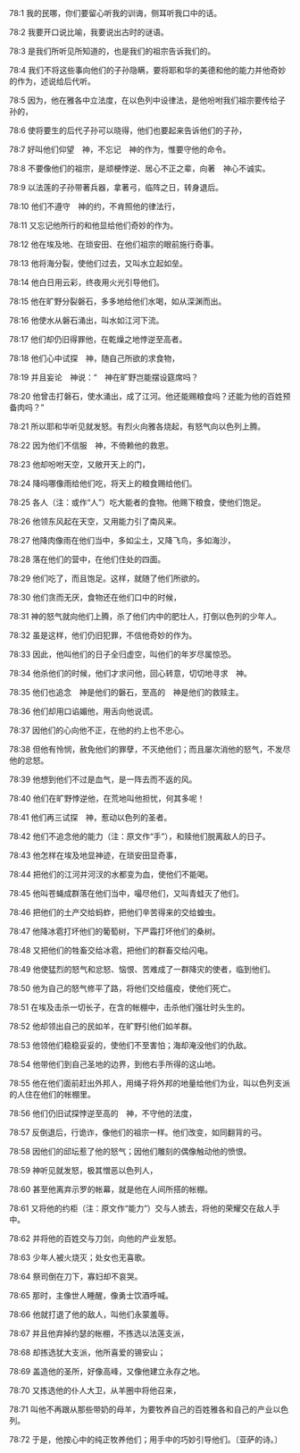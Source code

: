 <a id="1"></a>78:1  我的民哪，你们要留心听我的训诲，侧耳听我口中的话。  

<a id="2"></a>78:2  我要开口说比喻，我要说出古时的谜语。  

<a id="3"></a>78:3  是我们所听见所知道的，也是我们的祖宗告诉我们的。  

<a id="4"></a>78:4  我们不将这些事向他们的子孙隐瞒，要将耶和华的美德和他的能力并他奇妙的作为，述说给后代听。  

<a id="5"></a>78:5  因为，他在雅各中立法度，在以色列中设律法，是他吩咐我们祖宗要传给子孙的，  

<a id="6"></a>78:6  使将要生的后代子孙可以晓得，他们也要起来告诉他们的子孙，  

<a id="7"></a>78:7  好叫他们仰望　神，不忘记　神的作为，惟要守他的命令。  

<a id="8"></a>78:8  不要像他们的祖宗，是顽梗悖逆、居心不正之辈，向著　神心不诚实。  

<a id="9"></a>78:9  以法莲的子孙带著兵器，拿著弓，临阵之日，转身退后。  

<a id="10"></a>78:10  他们不遵守　神的约，不肯照他的律法行，  

<a id="11"></a>78:11  又忘记他所行的和他显给他们奇妙的作为。  

<a id="12"></a>78:12  他在埃及地、在琐安田、在他们祖宗的眼前施行奇事。  

<a id="13"></a>78:13  他将海分裂，使他们过去，又叫水立起如垒。  

<a id="14"></a>78:14  他白日用云彩，终夜用火光引导他们。  

<a id="15"></a>78:15  他在旷野分裂磐石，多多地给他们水喝，如从深渊而出。  

<a id="16"></a>78:16  他使水从磐石涌出，叫水如江河下流。  

<a id="17"></a>78:17  他们却仍旧得罪他，在乾燥之地悖逆至高者。  

<a id="18"></a>78:18  他们心中试探　神，随自己所欲的求食物，  

<a id="19"></a>78:19  并且妄论　神说：“　神在旷野岂能摆设筵席吗？  

<a id="20"></a>78:20  他曾击打磐石，使水涌出，成了江河。他还能赐粮食吗？还能为他的百姓预备肉吗？”  

<a id="21"></a>78:21  所以耶和华听见就发怒。有烈火向雅各烧起，有怒气向以色列上腾。  

<a id="22"></a>78:22  因为他们不信服　神，不倚赖他的救恩。  

<a id="23"></a>78:23  他却吩咐天空，又敞开天上的门，  

<a id="24"></a>78:24  降吗哪像雨给他们吃，将天上的粮食赐给他们。  

<a id="25"></a>78:25  各人（注：或作“人”）吃大能者的食物。他赐下粮食，使他们饱足。  

<a id="26"></a>78:26  他领东风起在天空，又用能力引了南风来。  

<a id="27"></a>78:27  他降肉像雨在他们当中，多如尘土，又降飞鸟，多如海沙，  

<a id="28"></a>78:28  落在他们的营中，在他们住处的四面。  

<a id="29"></a>78:29  他们吃了，而且饱足。这样，就随了他们所欲的。  

<a id="30"></a>78:30  他们贪而无厌，食物还在他们口中的时候，  

<a id="31"></a>78:31  神的怒气就向他们上腾，杀了他们内中的肥壮人，打倒以色列的少年人。  

<a id="32"></a>78:32  虽是这样，他们仍旧犯罪，不信他奇妙的作为。  

<a id="33"></a>78:33  因此，他叫他们的日子全归虚空，叫他们的年岁尽属惊恐。  

<a id="34"></a>78:34  他杀他们的时候，他们才求问他，回心转意，切切地寻求　神。  

<a id="35"></a>78:35  他们也追念　神是他们的磐石，至高的　神是他们的救赎主。  

<a id="36"></a>78:36  他们却用口谄媚他，用舌向他说谎。  

<a id="37"></a>78:37  因他们的心向他不正，在他的约上也不忠心。  

<a id="38"></a>78:38  但他有怜悯，赦免他们的罪孽，不灭绝他们；而且屡次消他的怒气，不发尽他的忿怒。  

<a id="39"></a>78:39  他想到他们不过是血气，是一阵去而不返的风。  

<a id="40"></a>78:40  他们在旷野悖逆他，在荒地叫他担忧，何其多呢！  

<a id="41"></a>78:41  他们再三试探　神，惹动以色列的圣者。  

<a id="42"></a>78:42  他们不追念他的能力（注：原文作“手”），和赎他们脱离敌人的日子。  

<a id="43"></a>78:43  他怎样在埃及地显神迹，在琐安田显奇事，  

<a id="44"></a>78:44  把他们的江河并河汊的水都变为血，使他们不能喝。  

<a id="45"></a>78:45  他叫苍蝇成群落在他们当中，嘬尽他们，又叫青蛙灭了他们。  

<a id="46"></a>78:46  把他们的土产交给蚂蚱，把他们辛苦得来的交给蝗虫。  

<a id="47"></a>78:47  他降冰雹打坏他们的葡萄树，下严霜打坏他们的桑树。  

<a id="48"></a>78:48  又把他们的牲畜交给冰雹，把他们的群畜交给闪电。  

<a id="49"></a>78:49  他使猛烈的怒气和忿怒、恼恨、苦难成了一群降灾的使者，临到他们。  

<a id="50"></a>78:50  他为自己的怒气修平了路，将他们交给瘟疫，使他们死亡。  

<a id="51"></a>78:51  在埃及击杀一切长子，在含的帐棚中，击杀他们强壮时头生的。  

<a id="52"></a>78:52  他却领出自己的民如羊，在旷野引他们如羊群。  

<a id="53"></a>78:53  他领他们稳稳妥妥的，使他们不至害怕；海却淹没他们的仇敌。  

<a id="54"></a>78:54  他带他们到自己圣地的边界，到他右手所得的这山地。  

<a id="55"></a>78:55  他在他们面前赶出外邦人，用绳子将外邦的地量给他们为业，叫以色列支派的人住在他们的帐棚里。  

<a id="56"></a>78:56  他们仍旧试探悖逆至高的　神，不守他的法度，  

<a id="57"></a>78:57  反倒退后，行诡诈，像他们的祖宗一样。他们改变，如同翻背的弓。  

<a id="58"></a>78:58  因他们的邱坛惹了他的怒气；因他们雕刻的偶像触动他的愤恨。  

<a id="59"></a>78:59  神听见就发怒，极其憎恶以色列人，  

<a id="60"></a>78:60  甚至他离弃示罗的帐幕，就是他在人间所搭的帐棚。  

<a id="61"></a>78:61  又将他的约柜（注：原文作“能力”）交与人掳去，将他的荣耀交在敌人手中。  

<a id="62"></a>78:62  并将他的百姓交与刀剑，向他的产业发怒。  

<a id="63"></a>78:63  少年人被火烧灭；处女也无喜歌。  

<a id="64"></a>78:64  祭司倒在刀下，寡妇却不哀哭。  

<a id="65"></a>78:65  那时，主像世人睡醒，像勇士饮酒呼喊。  

<a id="66"></a>78:66  他就打退了他的敌人，叫他们永蒙羞辱。  

<a id="67"></a>78:67  并且他弃掉约瑟的帐棚，不拣选以法莲支派，  

<a id="68"></a>78:68  却拣选犹大支派，他所喜爱的锡安山；  

<a id="69"></a>78:69  盖造他的圣所，好像高峰，又像他建立永存之地。  

<a id="70"></a>78:70  又拣选他的仆人大卫，从羊圈中将他召来，  

<a id="71"></a>78:71  叫他不再跟从那些带奶的母羊，为要牧养自己的百姓雅各和自己的产业以色列。  

<a id="72"></a>78:72  于是，他按心中的纯正牧养他们；用手中的巧妙引导他们。〔亚萨的诗。〕  
